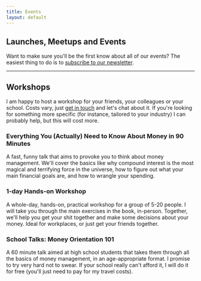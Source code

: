 ```yaml
---
title: Events
layout: default
---
```


## Launches, Meetups and Events

Want to make sure you'll be the first know about all of our events? The easiest thing to do is to [subscribe to our newsletter](/newsletter.html).

---

## Workshops

I am happy to host a workshop for your friends, your colleagues or your school. Costs vary, just [get in touch](/contact.html) and let's chat about it. If you're looking for something more specific (for instance, tailored to your industry) I can probably help, but this will cost more.

### Everything You (Actually) Need to Know About Money in 90 Minutes

A fast, funny talk that aims to provoke you to think about money management. We'll cover the basics like why compound interest is the most magical and terrifying force in the universe, how to figure out what your main financial goals are, and how to wrangle your spending.

### 1-day Hands-on Workshop

A whole-day, hands-on, practical workshop for a group of 5-20 people. I will take you through the main exercises in the book, in-person. Together, we'll help you get your shit together and make some decisions about your money. Ideal for workplaces, or just get your friends together.

### School Talks: Money Orientation 101

A 60 minute talk aimed at high school students that takes them through all the basics of money management, in an age-appropriate format. I promise to try very hard not to swear.
If your school really can't afford it, I will do it for free (you'll just need to pay for my travel costs).
